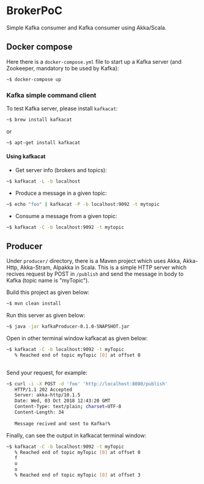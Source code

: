 # BrokerPoC

Simple Kafka consumer and Kafka consumer using Akka/Scala.

## Docker compose

Here there is a `docker-compose.yml` file to start up a Kafka server (and Zookeeper, mandatory to be used by Kafka):

```bash
~$ docker-compose up
```

### Kafka simple command client

To test Kafka server, please install `kafkacat`:

```bash
~$ brew install kafkacat
```

or 

```bash
~$ apt-get install kafkacat
```

#### Using kafkacat

* Get server info (brokers and topics): 

```bash
~$ kafkacat -L -b localhost
```

* Produce a message in a given topic:

```bash
~$ echo "foo" | kafkacat -P -b localhost:9092 -t mytopic
```

* Consume a message from a given topic:

```bash
~$ kafkacat -C -b localhost:9092 -t mytopic
```

## Producer

Under `producer/` directory, there is a Maven project which uses Akka, Akka-Http, Akka-Stram, 
Alpakka in Scala. This is a simple HTTP server which recives request by POST in `/publish` and 
send the message in body to Kafka (topic name is "myTopic").

Build this project as given below:

```bash
~$ mvn clean install
```

Run this server as given below:

```bash
~$ java -jar kafkaProducer-0.1.0-SNAPSHOT.jar
```

Open in other terminal window kafkacat as given below:
```bash
~$ kafkacat -C -b localhost:9092 -t myTopic
   % Reached end of topic myTopic [0] at offset 0
   
```

Send your request, for example:

```bash
~$ curl -i -X POST -d 'foo' 'http://localhost:8080/publish' 
   HTTP/1.1 202 Accepted
   Server: akka-http/10.1.5
   Date: Wed, 03 Oct 2018 12:43:20 GMT
   Content-Type: text/plain; charset=UTF-8
   Content-Length: 34
   
   Message recived and sent to Kafka!%  
```

Finally, can see the output in kafkacat terminal window:

```bash
~$ kafkacat -C -b localhost:9092 -t myTopic
   % Reached end of topic myTopic [0] at offset 0
   f
   o
   o
   % Reached end of topic myTopic [0] at offset 3
```



